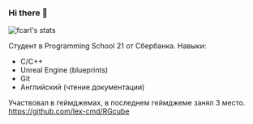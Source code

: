 ### Hi there 👋

<!--
**lex-cmd/lex-cmd** is a ✨ _special_ ✨ repository because its `README.md` (this file) appears on your GitHub profile.

Here are some ideas to get you started:

- 🔭 I’m currently working on ...
- 🌱 I’m currently learning ...
- 👯 I’m looking to collaborate on ...
- 🤔 I’m looking for help with ...
- 💬 Ask me about ...
- 📫 How to reach me: ...
- 😄 Pronouns: ...
- ⚡ Fun fact: ...
-->
![fcarl's stats](https://badge42.herokuapp.com/api/stats/fcarl)

Студент в Programming School 21 от Сбербанка.
Навыки:
* С/С++
* Unreal Engine (blueprints)
* Git
* Английский (чтение документации)

Участвовал в геймджемах, в последнем геймджеме занял 3 место. https://github.com/lex-cmd/RGcube
